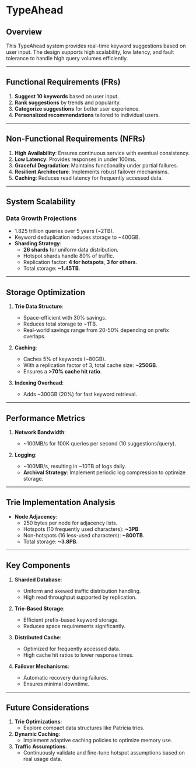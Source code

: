 # TypeAhead

## Overview

This TypeAhead system provides real-time keyword suggestions based on user input. The design supports high scalability, low latency, and fault tolerance to handle high query volumes efficiently. 

---

## Functional Requirements (FRs)

1. **Suggest 10 keywords** based on user input.
2. **Rank suggestions** by trends and popularity.
3. **Categorize suggestions** for better user experience.
4. **Personalized recommendations** tailored to individual users.

---

## Non-Functional Requirements (NFRs)

1. **High Availability**: Ensures continuous service with eventual consistency.
2. **Low Latency**: Provides responses in under 100ms.
3. **Graceful Degradation**: Maintains functionality under partial failures.
4. **Resilient Architecture**: Implements robust failover mechanisms.
5. **Caching**: Reduces read latency for frequently accessed data.

---

## System Scalability

### Data Growth Projections
- 1.825 trillion queries over 5 years (~2TB).
- Keyword deduplication reduces storage to ~400GB.
- **Sharding Strategy**:
  - **26 shards** for uniform data distribution.
  - Hotspot shards handle 80% of traffic.  
  - Replication factor: **4 for hotspots**, **3 for others**.
  - Total storage: **~1.45TB**.

---

## Storage Optimization

1. **Trie Data Structure**:
   - Space-efficient with 30% savings.
   - Reduces total storage to ~1TB.
   - Real-world savings range from 20-50% depending on prefix overlaps.

2. **Caching**:
   - Caches 5% of keywords (~80GB).
   - With a replication factor of 3, total cache size: **~250GB**.
   - Ensures a **>70% cache hit ratio**.

3. **Indexing Overhead**:
   - Adds ~300GB (20%) for fast keyword retrieval.

---

## Performance Metrics

1. **Network Bandwidth**:
   - ~100MB/s for 100K queries per second (10 suggestions/query).

2. **Logging**:
   - ~100MB/s, resulting in ~10TB of logs daily.
   - **Archival Strategy**: Implement periodic log compression to optimize storage.

---

## Trie Implementation Analysis

- **Node Adjacency**:
  - 250 bytes per node for adjacency lists.
  - Hotspots (10 frequently used characters): **~3PB**.
  - Non-hotspots (16 less-used characters): **~800TB**.
  - Total storage: **~3.8PB**.

---

## Key Components

1. **Sharded Database**:
   - Uniform and skewed traffic distribution handling.
   - High read throughput supported by replication.

2. **Trie-Based Storage**:
   - Efficient prefix-based keyword storage.
   - Reduces space requirements significantly.

3. **Distributed Cache**:
   - Optimized for frequently accessed data.
   - High cache hit ratios to lower response times.

4. **Failover Mechanisms**:
   - Automatic recovery during failures.
   - Ensures minimal downtime.

---

## Future Considerations

1. **Trie Optimizations**:
   - Explore compact data structures like Patricia tries.
2. **Dynamic Caching**:
   - Implement adaptive caching policies to optimize memory use.
3. **Traffic Assumptions**:
   - Continuously validate and fine-tune hotspot assumptions based on real usage data.
